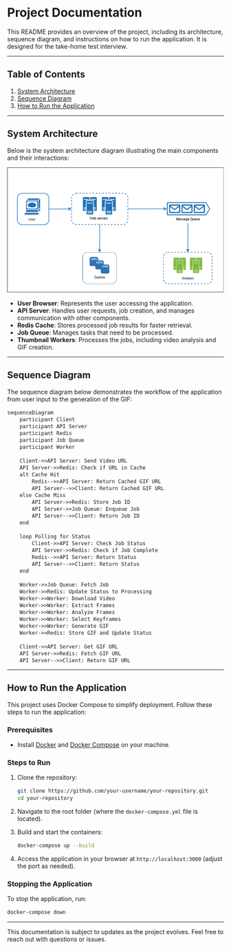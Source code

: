 # Project Documentation

This README provides an overview of the project, including its architecture, sequence diagram, and instructions on how to run the application. It is designed for the take-home test interview.

---

## Table of Contents

1. [System Architecture](#system-architecture)
2. [Sequence Diagram](#sequence-diagram)
3. [How to Run the Application](#how-to-run-the-application)

---

## System Architecture

Below is the system architecture diagram illustrating the main components and their interactions:

![System Architecture Diagram](./System-Architecture-Diagram.png)

- **User Browser**: Represents the user accessing the application.
- **API Server**: Handles user requests, job creation, and manages communication with other components.
- **Redis Cache**: Stores processed job results for faster retrieval.
- **Job Queue**: Manages tasks that need to be processed.
- **Thumbnail Workers**: Processes the jobs, including video analysis and GIF creation.

---

## Sequence Diagram

The sequence diagram below demonstrates the workflow of the application from user input to the generation of the GIF:

```mermaid
sequenceDiagram
    participant Client
    participant API Server
    participant Redis
    participant Job Queue
    participant Worker

    Client->>API Server: Send Video URL
    API Server->>Redis: Check if URL in Cache
    alt Cache Hit
        Redis-->>API Server: Return Cached GIF URL
        API Server-->>Client: Return Cached GIF URL
    else Cache Miss
        API Server->>Redis: Store Job ID
        API Server->>Job Queue: Enqueue Job
        API Server-->>Client: Return Job ID
    end

    loop Polling for Status
        Client->>API Server: Check Job Status
        API Server->>Redis: Check if Job Complete
        Redis-->>API Server: Return Status
        API Server-->>Client: Return Status
    end

    Worker->>Job Queue: Fetch Job
    Worker->>Redis: Update Status to Processing
    Worker->>Worker: Download Video
    Worker->>Worker: Extract Frames
    Worker->>Worker: Analyze Frames
    Worker->>Worker: Select Keyframes
    Worker->>Worker: Generate GIF
    Worker->>Redis: Store GIF and Update Status

    Client->>API Server: Get GIF URL
    API Server->>Redis: Fetch GIF URL
    API Server-->>Client: Return GIF URL
```

---

## How to Run the Application

This project uses Docker Compose to simplify deployment. Follow these steps to run the application:

### Prerequisites

- Install [Docker](https://www.docker.com/) and [Docker Compose](https://docs.docker.com/compose/) on your machine.

### Steps to Run

1. Clone the repository:
   ```bash
   git clone https://github.com/your-username/your-repository.git
   cd your-repository
   ```

2. Navigate to the root folder (where the `docker-compose.yml` file is located).

3. Build and start the containers:
   ```bash
   docker-compose up --build
   ```

4. Access the application in your browser at `http://localhost:3000` (adjust the port as needed).

### Stopping the Application

To stop the application, run:
```bash
docker-compose down
```

---

This documentation is subject to updates as the project evolves. Feel free to reach out with questions or issues.
